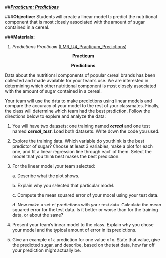 ##***<u>Practicum: Predictions</u>***

###**Objective:**
Students will create a linear model to predict the nutritional component that is most closely associated
with the amount of sugar contained in a cereal.

###**Materials:**
1. *Predictions Practicum* ([LMR_U4_Practicum_Predictions](../IDS_Curriculum_v_5.0/2_IDS_LMRs_v_6.0/IDS_LMR_Unit4_v_7/LMR_U4_Practicum_Predictions.pdf))

**<center>Practicum</center>**

**<center>Predictions</center>**

Data about the nutritional components of popular cereal brands has been collected and made available
for your team’s use. We are interested in determining which other nutritional component is most closely
associated with the amount of sugar contained in a cereal.

Your team will use the data to make predictions using linear models and compare the accuracy of your
model to the rest of your classmates. Finally, the class will determine which team had the best prediction.
Follow the directions below to explore and analyze the data:

1. You will have two datasets: one training named ***cereal*** and one test named ***cereal_test***. Load both datasets. Write down
the code you used.

2. Explore the training data. Which variable do you think is the best predictor of sugar? Choose at least 3 variables, make a plot for each one, and fit a linear regression line through each of them. Select the model that you think best makes the best prediction.

3. For the linear model your team selected:

    a. Describe what the plot shows.

    b. Explain why you selected that particular model.

    c. Compute the mean squared error of your model using your test data.

    d. Now make a set of predictions with your test data. Calculate the mean squared error
    for the test data. Is it better or worse than for the training data, or about the same?

4. Present your team’s linear model to the class. Explain why you chose your model and the typical
amount of error in its predictions.

5. Give an example of a prediction for one value of x. State that value, give the predicted sugar,
and describe, based on the test data, how far off your prediction might actually be.